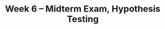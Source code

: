 ---
    title: Week 6 – Midterm Exam, Hypothesis Testing
    weekNumber: 6
    days:
      - date: 2022-2-7
        events:
          "**LEC 15**{: .label .label-lecture } [Hypothesis Testing](http://datahub.ucsd.edu/user-redirect/git-sync?repo=https://github.com/dsc-courses/dsc10-2022-wi&subPath=lectures/lec15/lecture.ipynb)":
            "[Note 21](https://notes.dsc10.com/05-hypothesis_testing/1_hypothesis_tests.html)"
                
          "**DIS 5**{: .label .label-disc } [Midterm Review](http://datahub.ucsd.edu/user-redirect/git-sync?repo=https://github.com/dsc-courses/dsc10-2022-wi&subPath=discussions/05-midterm_review/)":
      - date: 2022-2-9
        events:
          
          "**Exam**{: .label .label-exam } **Midterm Exam (remote, during class)**":
      - date: 2022-2-11
        events:
          "**LEC 16**{: .label .label-lecture } Hypothesis Testing, Continued":
            "[Note 21](https://notes.dsc10.com/05-hypothesis_testing/1_hypothesis_tests.html)"
      - date: 2022-2-12
        events:
          "**PROJ**{: .label .label-proj } **[Midterm Project (due 2/12)](http://datahub.ucsd.edu/user-redirect/git-sync?repo=https://github.com/dsc-courses/dsc10-2022-wi&subPath=projects/midterm_project/project.ipynb)** ([find a partner](https://docs.google.com/spreadsheets/d/1m5eDcFdYTQq5bu9VRYINZBFgckCyJEOXZFZGZ9bQqKY/edit#gid=0)) ([pair programming](../pair-programming))":
---